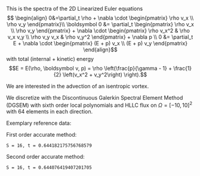 This is the  spectra of the 2D Linearized Euler equations
$$		
\begin{align}
0&=\partial_t \rho + \nabla \cdot \begin{pmatrix} \rho v_x \\ \rho v_y \end{pmatrix}\\
		\boldsymbol 0  &= \partial_t \begin{pmatrix} \rho v_x \\ \rho v_y \end{pmatrix} + \nabla \cdot \begin{pmatrix}
			\rho v_x^2 & \rho v_x v_y \\ \rho v_y v_x & \rho v_y^2 
		\end{pmatrix} + \nabla p \\
	  0 &= \partial_t E + \nabla \cdot \begin{pmatrix} (E + p) v_x \\ (E + p) v_y \end{pmatrix}
\end{align}$$
with total (internal + kinetic) energy
$$E = E(\rho, \boldsymbol v, p) = \rho \left(\frac{p}{\gamma - 1} + \frac{1}{2} \left(v_x^2 + v_y^2\right) \right).$$

We are interested in the advection of an isentropic vortex.

We discretize with the Discontinuous Galerkin Spectral Element Method (DGSEM) with
sixth order local polynomials and HLLC flux on $\Omega = [-10,10]^2$ with 64 elements in each direction.

Exemplary reference data:

First order accurate method:

`S = 16, t = 0.644182175756768579`

Second order accurate method:

`S = 16, t = 0.644076419407201705`
